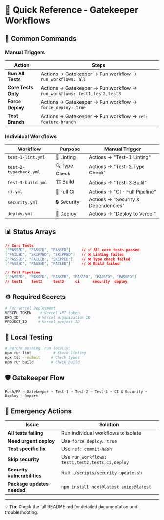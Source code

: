 # 🚀 Quick Reference - Gatekeeper Workflows

## 🎯 Common Commands

### Manual Triggers

| Action | Steps |
|--------|-------|
| **Run All Tests** | Actions → Gatekeeper → Run workflow → `run_workflows: all` |
| **Core Tests Only** | Actions → Gatekeeper → Run workflow → `run_workflows: test1,test2,test3` |
| **Force Deploy** | Actions → Gatekeeper → Run workflow → `force_deploy: true` |
| **Test Branch** | Actions → Gatekeeper → Run workflow → `ref: feature-branch` |

### Individual Workflows

| Workflow | Purpose | Manual Trigger |
|----------|---------|----------------|
| `test-1-lint.yml` | 📝 Linting | Actions → "Test-1 Linting" |
| `test-2-typecheck.yml` | 🔍 Type Check | Actions → "Test-2 Type Check" |
| `test-3-build.yml` | 🏗️ Build | Actions → "Test-3 Build" |
| `ci.yml` | 🔄 Full CI | Actions → "CI - Full Pipeline" |
| `security.yml` | 🔒 Security | Actions → "Security & Dependencies" |
| `deploy.yml` | 🚀 Deploy | Actions → "Deploy to Vercel" |

## 📊 Status Arrays

```json
// Core Tests
["PASSED", "PASSED", "PASSED"]     // ✅ All core tests passed
["FAILED", "SKIPPED", "SKIPPED"]   // ❌ Linting failed
["PASSED", "FAILED", "SKIPPED"]    // ❌ Type check failed  
["PASSED", "PASSED", "FAILED"]     // ❌ Build failed

// Full Pipeline  
["PASSED", "PASSED", "PASSED", "PASSED", "PASSED", "PASSED"]
// test1    test2     test3     ci      security  deploy
```

## ⚙️ Required Secrets

```bash
# For Vercel Deployment
VERCEL_TOKEN    # Vercel API token
ORG_ID         # Vercel organization ID
PROJECT_ID     # Vercel project ID
```

## 🔧 Local Testing

```bash
# Before pushing, run locally:
npm run lint          # Check linting
npx tsc --noEmit     # Check types  
npm run build        # Check build
```

## 🛡️ Gatekeeper Flow

```
Push/PR → Gatekeeper → Test-1 → Test-2 → Test-3 → CI & Security → Deploy → Report
```

## 🚨 Emergency Actions

| Issue | Solution |
|-------|----------|
| **All tests failing** | Run individual workflows to isolate |
| **Need urgent deploy** | Use `force_deploy: true` |
| **Test specific fix** | Use `ref: commit-hash` |
| **Skip security** | Use `run_workflows: test1,test2,test3,ci,deploy` |
| **Security vulnerabilities** | Run `./scripts/security-update.sh` |
| **Package updates needed** | `npm install next@latest axios@latest` |

---
💡 **Tip**: Check the full README.md for detailed documentation and troubleshooting.
